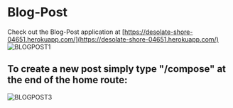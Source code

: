# Blog-Post

Check out the Blog-Post application at [https://desolate-shore-04651.herokuapp.com/](https://desolate-shore-04651.herokuapp.com/)
![BLOGPOST1](https://user-images.githubusercontent.com/35402892/72209264-89285e00-347a-11ea-9ecf-987e2446c040.jpg)

## To create a new post simply type "/compose" at the end of the home route:
![BLOGPOST3](https://user-images.githubusercontent.com/35402892/72209324-0653d300-347b-11ea-9ec5-6a4b4311d03e.jpg)
